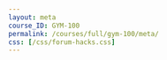 ```yaml
---
layout: meta
course_ID: GYM-100
permalink: /courses/full/gym-100/meta/
css: [/css/forum-hacks.css]
---
```

